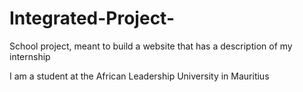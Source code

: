 # Integrated-Project-
School project, meant to build a website that has a description of my internship

I am a student at the African Leadership University in Mauritius
